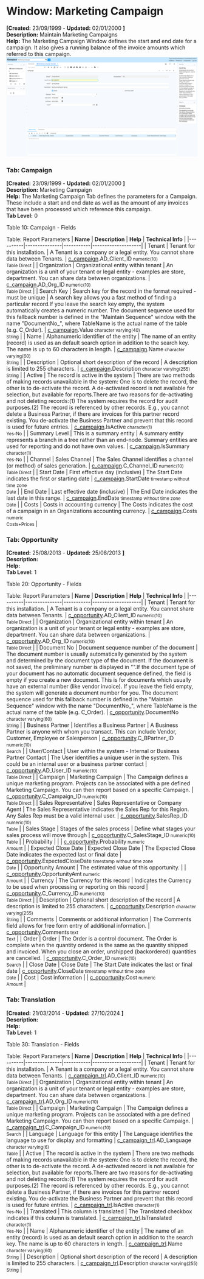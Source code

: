# Window: Marketing Campaign

**[Created:** 23/09/1999 - **Updated:** 02/01/2000 **]**  
**Description:** Maintain Marketing Campaigns  
**Help:** The Marketing Campaign Window defines the start and end date for a campaign.  It also gives a running balance of the invoice amounts which referred to this campaign.  
![](/img/docs/manual/MarketingCampaign-Window_iDempiere_v12.0.0.png)

### Tab: Campaign

**[Created:** 23/09/1999 - **Updated:** 02/01/2000 **]**   
**Description:** Marketing Campaign  
**Help:** The Marketing Campaign Tab defines the parameters for a Campaign.  These include a start and end date as well as the amount of any invoices that have been processed which reference this campaign.  
**Tab Level:** 0

Table 10: Campaign - Fields 

Table: Report Parameters
| **Name** | **Description** | **Help** | **Technical Info** |
|----------|---------------|-----------|--------------------|
| Tenant | Tenant for this installation. | A Tenant is a company or a legal entity. You cannot share data between Tenants. | [c_campaign](https://idempiere-schemaspy.muriloht.com/adempiere/tables/c_campaign.html).AD_Client_ID<small> numeric(10) <br/> Table Direct</small> | 
| Organization | Organizational entity within tenant | An organization is a unit of your tenant or legal entity - examples are store, department. You can share data between organizations. | [c_campaign](https://idempiere-schemaspy.muriloht.com/adempiere/tables/c_campaign.html).AD_Org_ID<small> numeric(10) <br/> Table Direct</small> | 
| Search Key | Search key for the record in the format required - must be unique | A search key allows you a fast method of finding a particular record.If you leave the search key empty, the system automatically creates a numeric number.  The document sequence used for this fallback number is defined in the &quot;Maintain Sequence&quot; window with the name &quot;DocumentNo_&quot;, where TableName is the actual name of the table (e.g. C_Order). | [c_campaign](https://idempiere-schemaspy.muriloht.com/adempiere/tables/c_campaign.html).Value<small> character varying(40) <br/> String</small> | 
| Name | Alphanumeric identifier of the entity | The name of an entity (record) is used as an default search option in addition to the search key. The name is up to 60 characters in length. | [c_campaign](https://idempiere-schemaspy.muriloht.com/adempiere/tables/c_campaign.html).Name<small> character varying(60) <br/> String</small> | 
| Description | Optional short description of the record | A description is limited to 255 characters. | [c_campaign](https://idempiere-schemaspy.muriloht.com/adempiere/tables/c_campaign.html).Description<small> character varying(255) <br/> String</small> | 
| Active | The record is active in the system | There are two methods of making records unavailable in the system: One is to delete the record, the other is to de-activate the record. A de-activated record is not available for selection, but available for reports.There are two reasons for de-activating and not deleting records:(1) The system requires the record for audit purposes.(2) The record is referenced by other records. E.g., you cannot delete a Business Partner, if there are invoices for this partner record existing. You de-activate the Business Partner and prevent that this record is used for future entries. | [c_campaign](https://idempiere-schemaspy.muriloht.com/adempiere/tables/c_campaign.html).IsActive<small> character(1) <br/> Yes-No</small> | 
| Summary Level | This is a summary entity | A summary entity represents a branch in a tree rather than an end-node. Summary entities are used for reporting and do not have own values. | [c_campaign](https://idempiere-schemaspy.muriloht.com/adempiere/tables/c_campaign.html).IsSummary<small> character(1) <br/> Yes-No</small> | 
| Channel | Sales Channel | The Sales Channel identifies a channel (or method) of sales generation. | [c_campaign](https://idempiere-schemaspy.muriloht.com/adempiere/tables/c_campaign.html).C_Channel_ID<small> numeric(10) <br/> Table Direct</small> | 
| Start Date | First effective day (inclusive) | The Start Date indicates the first or starting date | [c_campaign](https://idempiere-schemaspy.muriloht.com/adempiere/tables/c_campaign.html).StartDate<small> timestamp without time zone <br/> Date</small> | 
| End Date | Last effective date (inclusive) | The End Date indicates the last date in this range. | [c_campaign](https://idempiere-schemaspy.muriloht.com/adempiere/tables/c_campaign.html).EndDate<small> timestamp without time zone <br/> Date</small> | 
| Costs | Costs in accounting currency | The Costs indicates the cost of a campaign in an Organizations accounting currency. | [c_campaign](https://idempiere-schemaspy.muriloht.com/adempiere/tables/c_campaign.html).Costs<small> numeric <br/> Costs+Prices</small> | 


### Tab: Opportunity

**[Created:** 25/08/2013 - **Updated:** 25/08/2013 **]**   
**Description:**   
**Help:**   
**Tab Level:** 1

Table 20: Opportunity - Fields 

Table: Report Parameters
| **Name** | **Description** | **Help** | **Technical Info** |
|----------|---------------|-----------|--------------------|
| Tenant | Tenant for this installation. | A Tenant is a company or a legal entity. You cannot share data between Tenants. | [c_opportunity](https://idempiere-schemaspy.muriloht.com/adempiere/tables/c_opportunity.html).AD_Client_ID<small> numeric(10) <br/> Table Direct</small> | 
| Organization | Organizational entity within tenant | An organization is a unit of your tenant or legal entity - examples are store, department. You can share data between organizations. | [c_opportunity](https://idempiere-schemaspy.muriloht.com/adempiere/tables/c_opportunity.html).AD_Org_ID<small> numeric(10) <br/> Table Direct</small> | 
| Document No | Document sequence number of the document | The document number is usually automatically generated by the system and determined by the document type of the document. If the document is not saved, the preliminary number is displayed in &quot;&quot;.If the document type of your document has no automatic document sequence defined, the field is empty if you create a new document. This is for documents which usually have an external number (like vendor invoice).  If you leave the field empty, the system will generate a document number for you. The document sequence used for this fallback number is defined in the &quot;Maintain Sequence&quot; window with the name &quot;DocumentNo_&quot;, where TableName is the actual name of the table (e.g. C_Order). | [c_opportunity](https://idempiere-schemaspy.muriloht.com/adempiere/tables/c_opportunity.html).DocumentNo<small> character varying(60) <br/> String</small> | 
| Business Partner | Identifies a Business Partner | A Business Partner is anyone with whom you transact.  This can include Vendor, Customer, Employee or Salesperson | [c_opportunity](https://idempiere-schemaspy.muriloht.com/adempiere/tables/c_opportunity.html).C_BPartner_ID<small> numeric(10) <br/> Search</small> | 
| User/Contact | User within the system - Internal or Business Partner Contact | The User identifies a unique user in the system. This could be an internal user or a business partner contact | [c_opportunity](https://idempiere-schemaspy.muriloht.com/adempiere/tables/c_opportunity.html).AD_User_ID<small> numeric(10) <br/> Table Direct</small> | 
| Campaign | Marketing Campaign | The Campaign defines a unique marketing program.  Projects can be associated with a pre defined Marketing Campaign.  You can then report based on a specific Campaign. | [c_opportunity](https://idempiere-schemaspy.muriloht.com/adempiere/tables/c_opportunity.html).C_Campaign_ID<small> numeric(10) <br/> Table Direct</small> | 
| Sales Representative | Sales Representative or Company Agent | The Sales Representative indicates the Sales Rep for this Region.  Any Sales Rep must be a valid internal user. | [c_opportunity](https://idempiere-schemaspy.muriloht.com/adempiere/tables/c_opportunity.html).SalesRep_ID<small> numeric(10) <br/> Table</small> | 
| Sales Stage | Stages of the sales process | Define what stages your sales process will move through | [c_opportunity](https://idempiere-schemaspy.muriloht.com/adempiere/tables/c_opportunity.html).C_SalesStage_ID<small> numeric(10) <br/> Table</small> | 
| Probability |  |  | [c_opportunity](https://idempiere-schemaspy.muriloht.com/adempiere/tables/c_opportunity.html).Probability<small> numeric <br/> Amount</small> | 
| Expected Close Date | Expected Close Date | The Expected Close Date indicates the expected last or final date | [c_opportunity](https://idempiere-schemaspy.muriloht.com/adempiere/tables/c_opportunity.html).ExpectedCloseDate<small> timestamp without time zone <br/> Date</small> | 
| Opportunity Amount | The estimated value of this opportunity. |  | [c_opportunity](https://idempiere-schemaspy.muriloht.com/adempiere/tables/c_opportunity.html).OpportunityAmt<small> numeric <br/> Amount</small> | 
| Currency | The Currency for this record | Indicates the Currency to be used when processing or reporting on this record | [c_opportunity](https://idempiere-schemaspy.muriloht.com/adempiere/tables/c_opportunity.html).C_Currency_ID<small> numeric(10) <br/> Table Direct</small> | 
| Description | Optional short description of the record | A description is limited to 255 characters. | [c_opportunity](https://idempiere-schemaspy.muriloht.com/adempiere/tables/c_opportunity.html).Description<small> character varying(255) <br/> String</small> | 
| Comments | Comments or additional information | The Comments field allows for free form entry of additional information. | [c_opportunity](https://idempiere-schemaspy.muriloht.com/adempiere/tables/c_opportunity.html).Comments<small> text <br/> Text</small> | 
| Order | Order | The Order is a control document.  The  Order is complete when the quantity ordered is the same as the quantity shipped and invoiced.  When you close an order, unshipped (backordered) quantities are cancelled. | [c_opportunity](https://idempiere-schemaspy.muriloht.com/adempiere/tables/c_opportunity.html).C_Order_ID<small> numeric(10) <br/> Search</small> | 
| Close Date | Close Date | The Start Date indicates the last or final date | [c_opportunity](https://idempiere-schemaspy.muriloht.com/adempiere/tables/c_opportunity.html).CloseDate<small> timestamp without time zone <br/> Date</small> | 
| Cost | Cost information |  | [c_opportunity](https://idempiere-schemaspy.muriloht.com/adempiere/tables/c_opportunity.html).Cost<small> numeric <br/> Amount</small> | 


### Tab: Translation

**[Created:** 21/03/2014 - **Updated:** 27/10/2024 **]**   
**Description:**   
**Help:**   
**Tab Level:** 1

Table 30: Translation - Fields 

Table: Report Parameters
| **Name** | **Description** | **Help** | **Technical Info** |
|----------|---------------|-----------|--------------------|
| Tenant | Tenant for this installation. | A Tenant is a company or a legal entity. You cannot share data between Tenants. | [c_campaign_trl](https://idempiere-schemaspy.muriloht.com/adempiere/tables/c_campaign_trl.html).AD_Client_ID<small> numeric(10) <br/> Table Direct</small> | 
| Organization | Organizational entity within tenant | An organization is a unit of your tenant or legal entity - examples are store, department. You can share data between organizations. | [c_campaign_trl](https://idempiere-schemaspy.muriloht.com/adempiere/tables/c_campaign_trl.html).AD_Org_ID<small> numeric(10) <br/> Table Direct</small> | 
| Campaign | Marketing Campaign | The Campaign defines a unique marketing program.  Projects can be associated with a pre defined Marketing Campaign.  You can then report based on a specific Campaign. | [c_campaign_trl](https://idempiere-schemaspy.muriloht.com/adempiere/tables/c_campaign_trl.html).C_Campaign_ID<small> numeric(10) <br/> Search</small> | 
| Language | Language for this entity | The Language identifies the language to use for display and formatting | [c_campaign_trl](https://idempiere-schemaspy.muriloht.com/adempiere/tables/c_campaign_trl.html).AD_Language<small> character varying(6) <br/> Table</small> | 
| Active | The record is active in the system | There are two methods of making records unavailable in the system: One is to delete the record, the other is to de-activate the record. A de-activated record is not available for selection, but available for reports.There are two reasons for de-activating and not deleting records:(1) The system requires the record for audit purposes.(2) The record is referenced by other records. E.g., you cannot delete a Business Partner, if there are invoices for this partner record existing. You de-activate the Business Partner and prevent that this record is used for future entries. | [c_campaign_trl](https://idempiere-schemaspy.muriloht.com/adempiere/tables/c_campaign_trl.html).IsActive<small> character(1) <br/> Yes-No</small> | 
| Translated | This column is translated | The Translated checkbox indicates if this column is translated. | [c_campaign_trl](https://idempiere-schemaspy.muriloht.com/adempiere/tables/c_campaign_trl.html).IsTranslated<small> character(1) <br/> Yes-No</small> | 
| Name | Alphanumeric identifier of the entity | The name of an entity (record) is used as an default search option in addition to the search key. The name is up to 60 characters in length. | [c_campaign_trl](https://idempiere-schemaspy.muriloht.com/adempiere/tables/c_campaign_trl.html).Name<small> character varying(60) <br/> String</small> | 
| Description | Optional short description of the record | A description is limited to 255 characters. | [c_campaign_trl](https://idempiere-schemaspy.muriloht.com/adempiere/tables/c_campaign_trl.html).Description<small> character varying(255) <br/> String</small> | 


